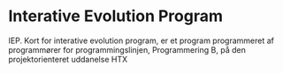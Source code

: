 # Interative Evolution Program
 IEP. Kort for interative evolution program, er et program programmeret af programmører for programmingslinjen, Programmering B, på den projektorienteret uddanelse HTX
